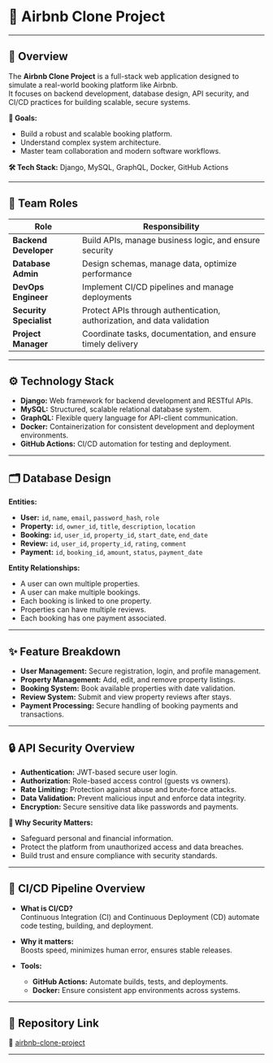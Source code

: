 # 🏡 Airbnb Clone Project

---

## 📖 Overview
The **Airbnb Clone Project** is a full-stack web application designed to simulate a real-world booking platform like Airbnb.  
It focuses on backend development, database design, API security, and CI/CD practices for building scalable, secure systems.

**🎯 Goals:**
- Build a robust and scalable booking platform.
- Understand complex system architecture.
- Master team collaboration and modern software workflows.

**🛠 Tech Stack:** Django, MySQL, GraphQL, Docker, GitHub Actions

---

## 👥 Team Roles

| Role                  | Responsibility                                                              |
|------------------------|----------------------------------------------------------------------------|
| **Backend Developer**  | Build APIs, manage business logic, and ensure security                     |
| **Database Admin**     | Design schemas, manage data, optimize performance                          |
| **DevOps Engineer**    | Implement CI/CD pipelines and manage deployments                           |
| **Security Specialist**| Protect APIs through authentication, authorization, and data validation   |
| **Project Manager**    | Coordinate tasks, documentation, and ensure timely delivery                |

---

## ⚙️ Technology Stack

- **Django:** Web framework for backend development and RESTful APIs.
- **MySQL:** Structured, scalable relational database system.
- **GraphQL:** Flexible query language for API-client communication.
- **Docker:** Containerization for consistent development and deployment environments.
- **GitHub Actions:** CI/CD automation for testing and deployment.

---

## 🗂️ Database Design

**Entities:**
- **User:** `id`, `name`, `email`, `password_hash`, `role`
- **Property:** `id`, `owner_id`, `title`, `description`, `location`
- **Booking:** `id`, `user_id`, `property_id`, `start_date`, `end_date`
- **Review:** `id`, `user_id`, `property_id`, `rating`, `comment`
- **Payment:** `id`, `booking_id`, `amount`, `status`, `payment_date`

**Entity Relationships:**
- A user can own multiple properties.
- A user can make multiple bookings.
- Each booking is linked to one property.
- Properties can have multiple reviews.
- Each booking has one payment associated.

---

## ✨ Feature Breakdown

- **User Management:** Secure registration, login, and profile management.
- **Property Management:** Add, edit, and remove property listings.
- **Booking System:** Book available properties with date validation.
- **Review System:** Submit and view property reviews after stays.
- **Payment Processing:** Secure handling of booking payments and transactions.

---

## 🔒 API Security Overview

- **Authentication:** JWT-based secure user login.
- **Authorization:** Role-based access control (guests vs owners).
- **Rate Limiting:** Protection against abuse and brute-force attacks.
- **Data Validation:** Prevent malicious input and enforce data integrity.
- **Encryption:** Secure sensitive data like passwords and payments.

**🔑 Why Security Matters:**
- Safeguard personal and financial information.
- Protect the platform from unauthorized access and data breaches.
- Build trust and ensure compliance with security standards.

---

## 🚀 CI/CD Pipeline Overview

- **What is CI/CD?**  
Continuous Integration (CI) and Continuous Deployment (CD) automate code testing, building, and deployment.
  
- **Why it matters:**  
Boosts speed, minimizes human error, ensures stable releases.

- **Tools:**
  - **GitHub Actions:** Automate builds, tests, and deployments.
  - **Docker:** Ensure consistent app environments across systems.

---

## 📁 Repository Link

🔗 [airbnb-clone-project](https://github.com/BaslealAkliluNeymar/airbnb-clone-project)

---
